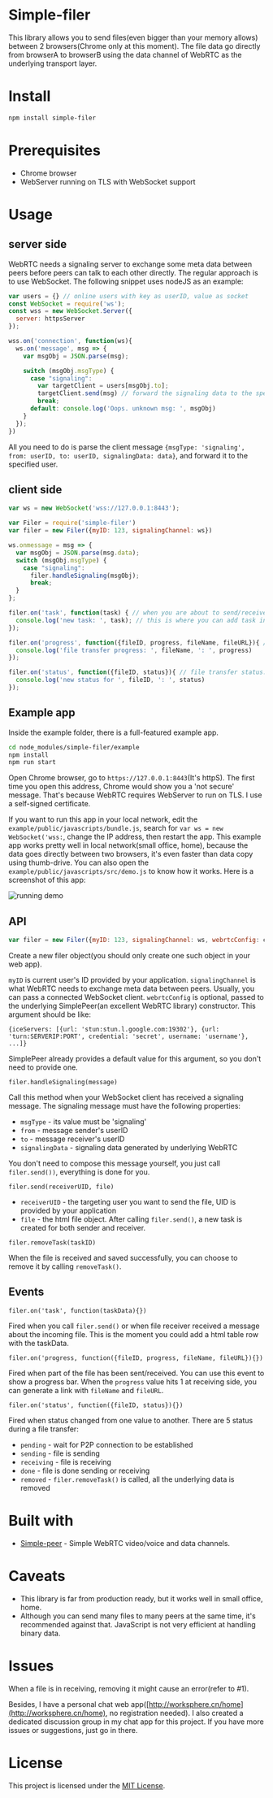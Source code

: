 # Simple-filer

This library allows you to send files(even bigger than your memory allows) between 2 browsers(Chrome only at this moment). The file data go directly from browserA to browserB using the data channel of WebRTC as the underlying transport layer.

# Install
```bash
npm install simple-filer
```
# Prerequisites
* Chrome browser
* WebServer running on TLS with WebSocket support

# Usage
## server side
WebRTC needs a signaling server to exchange some meta data between peers before peers can talk to each other directly.
The regular approach is to use WebSocket. The following snippet uses nodeJS as an example:
```javascript
var users = {} // online users with key as userID, value as socket
const WebSocket = require('ws');
const wss = new WebSocket.Server({
  server: httpsServer
});

wss.on('connection', function(ws){
  ws.on('message', msg => {
    var msgObj = JSON.parse(msg);

    switch (msgObj.msgType) {
      case "signaling":
        var targetClient = users[msgObj.to];
        targetClient.send(msg) // forward the signaling data to the specified user
        break;
      default: console.log('Oops. unknown msg: ', msgObj)
    }
  });
})
```
All you need to do is parse the client message `{msgType: 'signaling', from: userID, to: userID, signalingData: data}`, and forward it to the specified user.

## client side
```javascript
var ws = new WebSocket('wss://127.0.0.1:8443');

var Filer = require('simple-filer')
var filer = new Filer({myID: 123, signalingChannel: ws})

ws.onmessage = msg => {
  var msgObj = JSON.parse(msg.data);
  switch (msgObj.msgType) {
    case "signaling":
      filer.handleSignaling(msgObj);
      break;
  }
};

filer.on('task', function(task) { // when you are about to send/receive a file, newTask event is fired
  console.log('new task: ', task); // this is where you can add task info on the webpage
});

filer.on('progress', function({fileID, progress, fileName, fileURL}){ // file transfer progress event
  console.log('file transfer progress: ', fileName, ': ', progress)
});

filer.on('status', function({fileID, status}){ // file transfer status: pending/sending/receiving/done/removed
  console.log('new status for ', fileID, ': ', status)
});
```
## Example app
Inside the example folder, there is a full-featured example app.
```bash
cd node_modules/simple-filer/example
npm install
npm run start
```
Open Chrome browser, go to `https://127.0.0.1:8443`(It's httpS). The first time you open this address, Chrome would show you a 'not secure' message.
That's because WebRTC requires WebServer to run on TLS. I use a self-signed certificate.

If you want to run this app in your local network, edit the `example/public/javascripts/bundle.js`, search for `var ws = new WebSocket('wss:`, change the IP address, then restart the app.
This example app works pretty well in local network(small office, home), because the data goes directly between two browsers, it's even faster than data copy using thumb-drive.
You can also open the `example/public/javascripts/src/demo.js` to know how it works. Here is a screenshot of this app:

![running demo](https://media.worksphere.cn/repo/simple-filer/demo-640.gif)


## API
```javascript
var filer = new Filer({myID: 123, signalingChannel: ws, webrtcConfig: configObject})
```
Create a new filer object(you should only create one such object in your web app).

`myID` is current user's ID provided by your application. `signalingChannel` is what WebRTC needs to exchange meta data between peers. Usually, you can pass a connected WebSocket client.
`webrtcConfig` is optional, passed to the underlying SimplePeer(an excellent WebRTC library) constructor. This argument should be like:
```
{iceServers: [{url: 'stun:stun.l.google.com:19302'}, {url: 'turn:SERVERIP:PORT', credential: 'secret', username: 'username'}, ...]}
```
SimplePeer already provides a default value for this argument, so you don't need to provide one.

```
filer.handleSignaling(message)
```
Call this method when your WebSocket client has received a signaling message. The signaling message must have the following properties:
* `msgType` - its value must be 'signaling'
* `from` - message sender's userID
* `to` - message receiver's userID
* `signalingData` - signaling data generated by underlying WebRTC

You don't need to compose this message yourself, you just call `filer.send())`, everything is done for you.
```
filer.send(receiverUID, file)
```
* `receiverUID` - the targeting user you want to send the file, UID is provided by your application
* `file` - the html file object.
After calling `filer.send()`, a new task is created for both sender and receiver.
```
filer.removeTask(taskID)
```
When the file is received and saved successfully, you can choose to remove it by calling `removeTask()`.

## Events
```
filer.on('task', function(taskData){})
```
Fired when you call `filer.send()` or when file receiver received a message about the incoming file.
This is the moment you could add a html table row with the taskData.
```
filer.on('progress, function({fileID, progress, fileName, fileURL}){})
```
Fired when part of the file has been sent/received. You can use this event to show a progress bar.
When the `progress` value hits 1 at receiving side, you can generate a link with `fileName` and `fileURL`.

```
filer.on('status', function({fileID, status}){})
```
Fired when status changed from one value to another. There are 5 status during a file transfer:
* `pending` - wait for P2P connection to be established
* `sending` - file is sending
* `receiving` - file is receiving
* `done` - file is done sending or receiving
* `removed` - `filer.removeTask()` is called, all the underlying data is removed

# Built with

* [Simple-peer](https://github.com/feross/simple-peer) - Simple WebRTC video/voice and data channels.

# Caveats
* This library is far from production ready, but it works well in small office, home.
* Although you can send many files to many peers at the same time, it's recommended against that.
JavaScript is not very efficient at handling binary data.

# Issues
When a file is in receiving, removing it might cause an error(refer to #1).

Besides, I have a personal chat web app([http://worksphere.cn/home](http://worksphere.cn/home), no registration needed).
I also created a dedicated discussion group in my chat app for this project. If you have more issues or suggestions, just go in there.


# License

This project is licensed under the [MIT License](/LICENSE).
